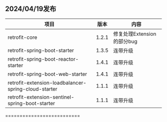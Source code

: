 ## 2024/04/19发布

| 项目                                                   | 版本    | 内容                  |
|------------------------------------------------------|-------|---------------------|
| retrofit-core                                        | 1.2.1 | 修复处理Extension的部分bug |  
| retrofit-spring-boot-starter                         | 1.3.5 | 连带升级                |
| retrofit-spring-boot-reactor-starter                 | 1.4.1 | 连带升级                | 
| retrofit-spring-boot-web-starter                     | 1.4.1 | 连带升级                | 
| retrofit-extension-loadbalancer-spring-cloud-starter | 1.1.1 | 连带升级                | 
| retrofit-extension-sentinel-spring-boot-starter      | 1.1.1 | 连带升级                | 

==========================
